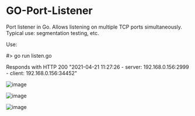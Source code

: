# GO-Port-Listener
Port listener in Go. Allows listening on multiple TCP ports simultaneously.
Typical use: segmentation testing, etc.

Use: 

#> go run listen.go

Responds with HTTP 200
"2021-04-21 11:27:26 - server: 192.168.0.156:2999 - client: 192.168.0.156:34452"


![image](https://user-images.githubusercontent.com/40667621/115566940-b8866700-a288-11eb-85db-fd1e0c8df664.png)

![image](https://user-images.githubusercontent.com/40667621/115580533-2afd4400-a295-11eb-9ec9-df52d674cde3.png)

![image](https://user-images.githubusercontent.com/40667621/115580460-16b94700-a295-11eb-99ec-857350e769f4.png)



